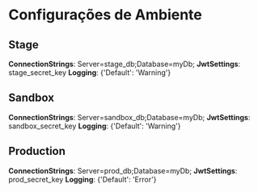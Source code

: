 # Configurações de Ambiente

## Stage

**ConnectionStrings**: Server=stage_db;Database=myDb;
**JwtSettings**: stage_secret_key
**Logging**: {'Default': 'Warning'}

## Sandbox

**ConnectionStrings**: Server=sandbox_db;Database=myDb;
**JwtSettings**: sandbox_secret_key
**Logging**: {'Default': 'Warning'}

## Production

**ConnectionStrings**: Server=prod_db;Database=myDb;
**JwtSettings**: prod_secret_key
**Logging**: {'Default': 'Error'}

